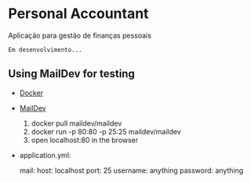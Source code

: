 # Personal Accountant
Aplicação para gestão de finanças pessoais

    Em desenvolvimento...

## Using MailDev for testing

 - [Docker](https://www.docker.com/get-started)
 - [MailDev](https://maildev.github.io/maildev/)

    
    1. docker pull maildev/maildev
    2. docker run -p 80:80 -p 25:25 maildev/maildev
    3. open localhost:80 in the browser

 - application.yml:


    mail:
      host: localhost
      port: 25
      username: anything
      password: anything
